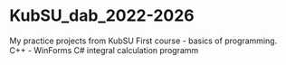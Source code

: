 # KubSU_dab_2022-2026
My practice projects from KubSU
First course - basics of programming. C++
             - WinForms C# integral calculation programm

